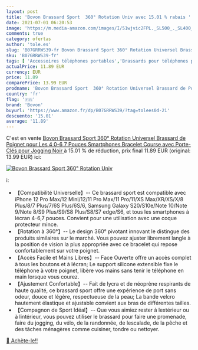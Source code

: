 ```yaml
---
layout: post
title: 'Bovon Brassard Sport  360° Rotation Univ avec 15.01 % rabais '
date: 2021-07-01 06:20:53
image: 'https://m.media-amazon.com/images/I/51wjvic2FPL._SL500_._SL400_.jpg'
comments: true
category: ofertas
author: 'tole.es'
slug: 'B07GRRWS39-fr Bovon Brassard Sport 360° Rotation Universel Brassard de...'
sku: 'B07GRRWS39-fr'
tags: [ 'Accessoires téléphones portables','Brassards pour téléphones portables','High-Tech','Téléphones portables et accessoires','bovon','Étuis et coques pour téléphone portable', ]
actualPrice: 11.89 EUR
currency: EUR
price: 11.89
comparePrice: 13.99 EUR
prodname: 'Bovon Brassard Sport  360° Rotation Universel Brassard de Poignet pour Les 4 0-6 7 Pouces Smartphones  Bracelet Course avec Porte-Clés pour Jogging  Noir '
country: 'fr'
flag: '🇫🇷'
brand: 'Bovon'
buyurl: 'https://www.amazon.fr/dp/B07GRRWS39/?tag=tolees0d-21'
descuento: '15.01'
average: '11.89'
---
```


C'est en vente [Bovon Brassard Sport  360° Rotation Universel Brassard de Poignet pour Les 4 0-6 7 Pouces Smartphones  Bracelet Course avec Porte-Clés pour Jogging  Noir ](https://www.amazon.fr/dp/B07GRRWS39/?tag=tolees0d-21)  à  15.01 % de réduction, prix final  11.89 EUR (original: 13.99 EUR) ici:

[![Bovon Brassard Sport  360° Rotation Univ](https://m.media-amazon.com/images/I/51wjvic2FPL._SL500_._SL400_.jpg)](https://www.amazon.fr/dp/B07GRRWS39/?tag=tolees0d-21)

ℹ️:

- 【Compatibilité Universelle】-- Ce brassard sport est compatible avec iPhone 12 Pro Max/12 Mini/12/11 Pro Max/11 Pro/11/XS Max/XR/XS/X/8 Plus/8/7 Plus/7/6S Plus/6S/6, Samsung Galaxy S20/S10e/Note 10/Note 9/Note 8/S9 Plus/S9/S8 Plus/S8/S7 edge/S6, et tous les smartphones à lécran 4-6,7 pouces. Convient pour une utilisation avec une coque protecteur mince.
- 【Rotation à 360°】-- Le design 360° pivotant innovant le distingue des produits similaires sur le marché. Vous pouvez ajuster librement langle à la position de vision la plus appropriée avec ce bracelet qui repose confortablement sur votre poignet.
- 【Accès Facile et Mains Libres】-- Face Ouverte offre un accès complet à tous les boutons et à lécran; Le support silicone extensible fixe le téléphone à votre poignet, libère vos mains sans tenir le téléphone en main lorsque vous courez.
- 【Ajustement Confortable】-- Fait de lycra et de néoprène respirants de haute qualité, ce brassard sport offre une expérience de port sans odeur, douce et légère, respectueuse de la peau; La bande velcro hautement élastique et ajustable convient aux bras de différentes tailles.
- 【Compagnon de Sport Idéal】-- Que vous aimiez rester à lextérieur ou à lintérieur, vous pouvez utiliser le brassard pour faire une promenade, faire du jogging, du vélo, de la randonnée, de lescalade, de la pêche et des tâches ménagères comme cuisiner, tondre ou nettoyer.

[🛒 Achète-le!!](https://www.amazon.fr/dp/B07GRRWS39/?tag=tolees0d-21)
